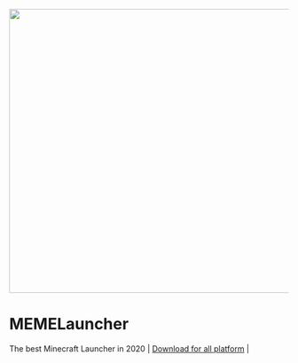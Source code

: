 <p align="center">
  <img width="512px" src="assets/tomKira.png">
</p>

# MEMELauncher

The best Minecraft Launcher in 2020
| [Download for all platform](https://github.com/trieu2007/MEMELauncher/blob/master/Install.exe) |
